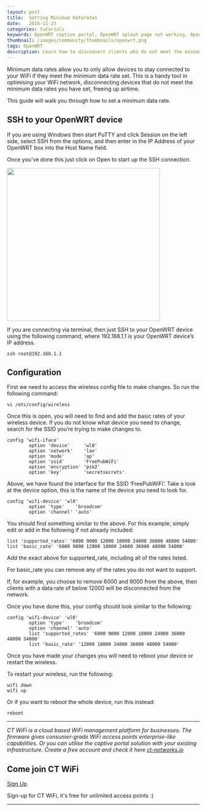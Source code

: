 ```yaml
---
layout: post
title:  Setting Minimum Datarates
date:   2016-11-23
categories: tutorials
keywords: OpenWRT captive portal, OpenWRT splash page not working, OpenWRT splash page template, OpenWRT splash page free, OpenWRT splash page html, OpenWRT splash page hosting, OpenMesh captive portal, OpenMesh splash page not working, OpenMesh splash page template, OpenMesh splash page free, OpenMesh splash page html, OpenMesh splash page hosting, DD-WRT, OpenWRT Routing
thumbnail: /images/community/thumbnails/openwrt.png
tags: OpenWRT
description: Learn how to disconnect clients who do not meet the minimum speeds using minimum datarates.
---
```


Minimum data rates allow you to only allow devices to stay connected to your WiFi if they meet the minimum data rate set. This is a handy tool in optimising your WiFi network, disconnecting devices that do not meet the minimum data rates you have set, freeing up airtime.

This guide will walk you through how to set a minimum data rate.

## SSH to your OpenWRT device

If you are using Windows then start PuTTY and click Session on the left side, select SSH from the options, and then enter in the IP Address of your OpenWRT box into the Host Name field.

Once you’ve done this just click on Open to start up the SSH connection.

<div class="mdl-typography--text-center">
  <img src="/images/community/tutorials/openwrt/puttyconfig.png" width="400px">
</div>

If you are connecting via terminal, then just SSH to your OpenWRT device using the following command, where 192.168.1.1 is your OpenWRT device’s IP address.

    ssh root@192.168.1.1

## Configuration

First we need to access the wireless config file to make changes. So run the following command:

    vi /etc/config/wireless

Once this is open, you will need to find and add the basic rates of your wireless device. If you do not know what device you need to change, search for the SSID you’re trying to make changes to.

    config 'wifi-iface'
            option 'device'     'wl0'
            option 'network'    'lan'
            option 'mode'       'ap'
            option 'ssid'       'FreePubWiFi'
            option 'encryption' 'psk2'
            option 'key'        'secretsecrets'

Above, we have found the interface for the SSID ‘FreePubWiFi’. Take a look at the device option, this is the name of the device you need to look for.

    config 'wifi-device' 'wl0'
            option 'type'    'broadcom'
            option 'channel' 'auto'

You should find something similar to the above. For this example, simply edit or add in the following if not already included:

    list 'supported_rates' '6000 9000 12000 18000 24000 36000 48000 54000'
    list 'basic_rate' '6000 9000 12000 18000 24000 36000 48000 54000'

Add the exact above for supported_rate, including all of the rates listed.

For basic_rate you can remove any of the rates you do not want to support.

If, for example, you choose to remove 6000 and 9000 from the above, then clients with a data rate of below 12000 will be disconnected from the network.

Once you have done this, your config should look similar to the following:

    config 'wifi-device' 'wl0'
            option 'type'    'broadcom'
            option 'channel' 'auto'
            list 'supported_rates' '6000 9000 12000 18000 24000 36000 48000 54000'
            list 'basic_rate' '12000 18000 24000 36000 48000 54000'

Once you have made your changes you will need to reboot your device or restart the wireless.

To restart your wireless, run the following:

    wifi down
    wifi up

Or if you want to reboot the whole device, run this instead:

    reboot

<hr>

*CT WiFi is a cloud based WiFi management platform for businesses. The firmware gives consumer-grade WiFi access points enterprise-like capabilities. Or you can utilise the captive portal solution with your existing infrastructure. Create a free account and check it here <a href="https://ct-networks.io">ct-networks.io</a>*


<div class="mdl-typography--text-center">

<h2>Come join CT WiFi</h2>

<a href="/sign-up" class="button success dst">Sign Up</a><br>

<p>Sign-up for CT WiFi, it's free for unlimited access points :)</p>

<hr>

</div>
